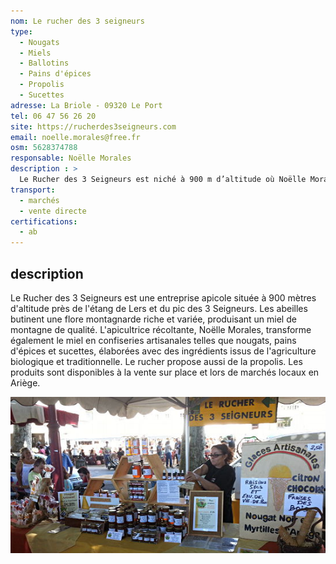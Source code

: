 ```yaml
---
nom: Le rucher des 3 seigneurs
type: 
  - Nougats
  - Miels
  - Ballotins
  - Pains d'épices
  - Propolis
  - Sucettes
adresse: La Briole - 09320 Le Port
tel: 06 47 56 26 20
site: https://rucherdes3seigneurs.com
email: noelle.morales@free.fr 
osm: 5628374788
responsable: Noëlle Morales
description : >
  Le Rucher des 3 Seigneurs est niché à 900 m d’altitude où Noëlle Morales et ses abeilles créent un miel de montagne pur et des confiseries artisanales. Entre nougats, pains d’épices et propolis brute.
transport:
  - marchés
  - vente directe
certifications:
  - ab
---
```


## description

Le Rucher des 3 Seigneurs est une entreprise apicole située à 900 mètres d'altitude près de l'étang de Lers et du pic des 3 Seigneurs. Les abeilles butinent une flore montagnarde riche et variée, produisant un miel de montagne de qualité. L'apicultrice récoltante, Noëlle Morales, transforme également le miel en confiseries artisanales telles que nougats, pains d'épices et sucettes, élaborées avec des ingrédients issus de l'agriculture biologique et traditionnelle. Le rucher propose aussi de la propolis. Les produits sont disponibles à la vente sur place et lors de marchés locaux en Ariège.

![Le rucher des 3 seigneurs](./media/rucher-des-3-seigneurs.jpg)

